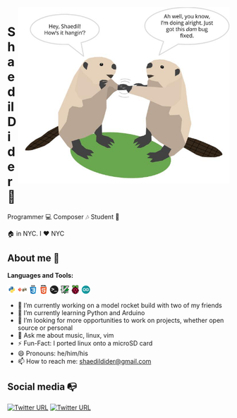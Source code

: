 <img align="right" width="480" height="400" src="https://github.com/Shaedil/Shaedil/blob/master/cartoon.jpg">

# Shaedil Dider :wave:

Programmer :computer: Composer :notes: Student :notebook:

:house: in NYC. I :heart: NYC

## About me :pencil:
**Languages and Tools:**

<code><img height="20" src="https://raw.githubusercontent.com/github/explore/80688e429a7d4ef2fca1e82350fe8e3517d3494d/topics/python/python.png"></code>
<code><img height="20" src="https://raw.githubusercontent.com/github/explore/80688e429a7d4ef2fca1e82350fe8e3517d3494d/topics/git/git.png"></code>
<code><img height="20" src="https://raw.githubusercontent.com/github/explore/80688e429a7d4ef2fca1e82350fe8e3517d3494d/topics/css/css.png"></code>
<code><img height="20" src="https://raw.githubusercontent.com/github/explore/80688e429a7d4ef2fca1e82350fe8e3517d3494d/topics/html/html.png"></code>
<code><img height="20" src="https://raw.githubusercontent.com/github/explore/80688e429a7d4ef2fca1e82350fe8e3517d3494d/topics/terminal/terminal.png"></code>
<code><img height="20" src="https://raw.githubusercontent.com/github/explore/80688e429a7d4ef2fca1e82350fe8e3517d3494d/topics/vim/vim.png"></code>
<code><img height="20" src="https://raw.githubusercontent.com/github/explore/80688e429a7d4ef2fca1e82350fe8e3517d3494d/topics/raspberry-pi/raspberry-pi.png"></code>
<code><img height="20" src="https://raw.githubusercontent.com/github/explore/80688e429a7d4ef2fca1e82350fe8e3517d3494d/topics/arduino/arduino.png"></code>

- :telescope: I’m currently working on a model rocket build with two of my friends
- 🌱 I’m currently learning Python and Arduino 
- :eyes: I’m looking for more opportunities to work on projects, whether open source or personal
- 💬 Ask me about music, linux, vim 
- ⚡️ Fun-Fact: I ported linux onto a microSD card
- :smile: Pronouns: he/him/his
- 📫 How to reach me: shaedildider@gmail.com

## Social media :mailbox_with_no_mail:

[![Twitter URL](https://img.shields.io/twitter/url?color=%23fb3958&label=follow&logo=instagram&logoColor=%23fb3958&style=flat-square&url=https%3A%2F%2Fwww.instagram.com%2crain58)](https://www.instagram.com/crain58)
[![Twitter URL](https://img.shields.io/twitter/url?color=%230072b1&label=connect&logo=facebook&logoColor=%230072b1&style=flat-square&url=https%3A%2F%2Fwww.facebook.com%2shaedil.crain.7)](https://www.facebook.com/shaedil.crain.7)

